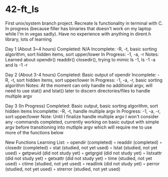 # 42-ft_ls
First unix/system branch project. Recreate ls functionality in terminal with C. In progress (because filler has binaries that doesn't work on my laptop while I'm in vegas sadly). Have no experience with anything in dirent.h library, lots of learning

Day 1 (About 3~4 hours)
Completed: N/A
Incomplete: -R, -t, basic sorting algorithm, sort hidden items, sort upper/lower
In Progress: -1, -a, -r
Notes: Learned about opendir() readdir() closedir(), trying to mimic ls -1, ls -1 -a and ls -1 -r

Day 2 (About 3-4 hours)
Completed: Basic output of opendir
Incomplete: -R, -t, sort hidden items, sort upper/lower
In Progress: -1, -a, -r, basic sorting algorithm
Notes: At the moment can only handle no additional argv, will need to use stat() and lstat() later to discern directories/files to handle multiple argv

Day 3 (In Progress)
Completed: Basic output, basic sorting algorithm, sort hidden items
Incomplette: -R, -t, handle multiple argv
In Progress: -1, -a, -r, sort upper/lower
Note: Until I finalize handle multiple argv I won't consider any -commands completed, currently working on basic output with simple argv before transitioning into mutliple argv which will require me to use more of the functions below

New Functions Learning List:
◦ opendir (completed)
◦ readdir (completed)
◦ closedir (completed)
◦ stat (studied, not yet used)
◦ lstat (studied, not yet used)
◦ getpwuid (did not study yet)
◦ getgrgid (did not study yet)
◦ listxattr (did not study yet)
◦ getxattr (did not study yet)
◦ time (studied, not yet used)
◦ ctime (studied, not yet used)
◦ readlink (did not study yet)
◦ perror (studied, not yet used)
◦ strerror (studied, not yet used)
